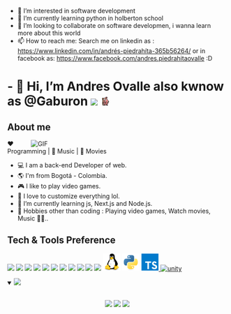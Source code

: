 
- 👀 I’m interested in software development
- 🌱 I’m currently learning python in holberton school
- 💞️ I’m looking to collaborate on software developmen, i wanna learn more about this world
- 📫 How to reach me: Search me on linkedin as : https://www.linkedin.com/in/andrés-piedrahíta-365b56264/ or in facebook as: https://www.facebook.com/andres.piedrahitaovalle :D
# - 👋 Hi, I’m Andres Ovalle also kwnow as @Gaburon <img src="https://user-images.githubusercontent.com/5679180/79618120-0daffb80-80be-11ea-819e-d2b0fa904d07.gif" width="27px"> <img alt="GIF" src="https://github.com/SatYu26/SatYu26/blob/master/Assets/gandalf_parrot.gif" width="20vw" />
 
 ## About me 
 
 <img align="right" width="450px" alt="GIF" src="https://miro.medium.com/max/480/0*tWkX7jycteZn1qbC.gif" />

:heart: Programming | :black_heart: Music | :blue_heart: Movies

- 💻 I am a back-end Developer of web.
- :earth_americas: I'm from Bogotá - Colombia.
- :video_game: I like to play video games.
- :gem: I love to customize everything lol.
- 🌱 I’m currently learning js, Next.js and Node.js.
- 🎿 Hobbies other than coding : Playing video games, Watch movies, Music 🤔🤖..

## Tech & Tools Preference

<img src = "https://img.shields.io/badge/-HTML5-E34F26?style=flat&logo=html5&logoColor=white"> <img src = "https://img.shields.io/badge/-CSS3-1572B6?style=flat&logo=css3&logoColor=white">
<img src="https://img.shields.io/badge/-Bootstrap-563D7C?style=flat&logo=bootstrap&logoColor=white">
<img src="https://img.shields.io/badge/-JavaScript-eed718?style=flat&logo=javascript&logoColor=ffffff">
<img src="https://img.shields.io/badge/-React-000000?style=flat&logo=react&logoColor=00c8ff">
<img src="https://img.shields.io/badge/-MySQL-F29111?style=flat&logo=mysql&logoColor=FFFFFF">
<img src="https://img.shields.io/badge/-Node.js-3C873A?style=flat&logo=Node.js&logoColor=white">
<img src="http://img.shields.io/badge/-Google%20Cloud%20Platform-4285F4?style=flat&logo=google%20cloud&logoColor=white">
<img src="http://img.shields.io/badge/-Git-F1502F?style=flat&logo=git&logoColor=FFFFFF">
<img src="http://img.shields.io/badge/-Github-000000?style=flat&logo=github&logoColor=FFFFFF">
<img src="http://img.shields.io/badge/-VS%20Code-007ACC?style=flat&logo=visual%20studio%20code&logoColor=white">
<img src="https://raw.githubusercontent.com/devicons/devicon/master/icons/linux/linux-original.svg" alt="linux" width="40" height="40"/>
<img src="https://raw.githubusercontent.com/devicons/devicon/master/icons/python/python-original.svg" alt="python" width="40" height="40"/> </a> <a href="https://www.typescriptlang.org/" target="_blank" rel="noreferrer"> <img src="https://raw.githubusercontent.com/devicons/devicon/master/icons/typescript/typescript-original.svg" alt="typescript" width="40" height="40"/> </a> <a href="https://unity.com/" target="_blank" rel="noreferrer"> <img src="https://www.vectorlogo.zone/logos/unity3d/unity3d-icon.svg" alt="unity" width="40" height="40"/> </a> </p>
 
<details open>
 <summary><img src="https://readme-typing-svg.herokuapp.com?font=Open+Sans&color=F77676&width=500&lines=This+is+my+GitHub+stats"> </summary>  
<br>
 
<p align = "center">
  <img src = "https://github-readme-stats.vercel.app/api?username=Gaburon&theme=dracula&show_icons=true&count_private=true&line_height=27">
  <img src = "https://github-readme-stats.vercel.app/api/top-langs/?username=Gaburon&theme=dracula&line_height=25&langs_count=3">
  <img src = "https://github-readme-streak-stats.herokuapp.com/?user=Gaburon&theme=dracula&locale=es&date_format=[Y.]n.j">
</p>
</details>
<!---
Gaburon/Gaburon is a ✨ special ✨ repository because its `README.md` (this file) appears on your GitHub profile.
You can click the Preview link to take a look at your changes.
--->
